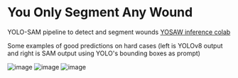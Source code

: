 # You Only Segment Any Wound

YOLO-SAM pipeline to detect and segment wounds
[YOSAW inference colab](https://colab.research.google.com/drive/1ffP4rRIwIyaHgDDoNJMheDxJRUtb-heh?usp=drive_link)

Some examples of good predictions on hard cases (left is YOLOv8 output and right is SAM output using YOLO's bounding boxes as prompt)

![image](https://github.com/Le0Dev/YOLO-SAM-wound-detect-and-segment/assets/39364891/828ad8da-96e5-48ac-a53e-854d79aa2e0d)
![image](https://github.com/Le0Dev/YOLO-SAM-wound-detect-and-segment/assets/39364891/f10a2846-4fbe-43ff-a3d1-c4ed6bbc9e2f)
![image](https://github.com/Le0Dev/YOLO-SAM-wound-detect-and-segment/assets/39364891/cdc86c20-e3f9-454a-8a29-b399dc02df60)

